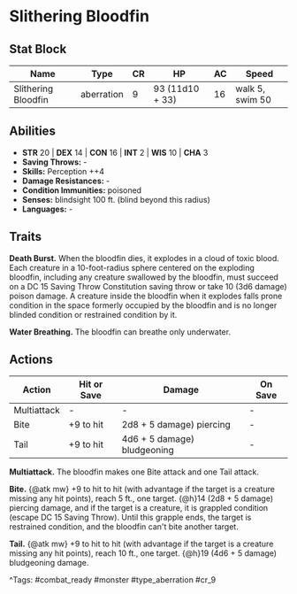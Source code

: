 # Slithering Bloodfin

## Stat Block

| Name | Type | CR | HP | AC | Speed |
|------|------|----|----|----|-------|
| Slithering Bloodfin | aberration | 9 | 93 (11d10 + 33) | 16 | walk 5, swim 50 |

## Abilities

- **STR** 20 | **DEX** 14 | **CON** 16 | **INT** 2 | **WIS** 10 | **CHA** 3
- **Saving Throws:** -  
- **Skills:** Perception ++4  
- **Damage Resistances:** -  
- **Condition Immunities:** poisoned  
- **Senses:** blindsight 100 ft. (blind beyond this radius)  
- **Languages:** -

## Traits

**Death Burst.** When the bloodfin dies, it explodes in a cloud of toxic blood. Each creature in a 10-foot-radius sphere centered on the exploding bloodfin, including any creature swallowed by the bloodfin, must succeed on a DC 15 Saving Throw Constitution saving throw or take 10 (3d6 damage) poison damage. A creature inside the bloodfin when it explodes falls prone condition in the space formerly occupied by the bloodfin and is no longer blinded condition or restrained condition by it.

**Water Breathing.** The bloodfin can breathe only underwater.


## Actions

| Action | Hit or Save | Damage | On Save |
|--------|--------------|--------|----------|
| Multiattack | - | - | - |
| Bite | +9 to hit | 2d8 + 5 damage) piercing | - |
| Tail | +9 to hit | 4d6 + 5 damage) bludgeoning | - |

**Multiattack.** The bloodfin makes one Bite attack and one Tail attack.

**Bite.** {@atk mw} +9 to hit to hit (with advantage if the target is a creature missing any hit points), reach 5 ft., one target. {@h}14 (2d8 + 5 damage) piercing damage, and if the target is a creature, it is grappled condition (escape DC 15 Saving Throw). Until this grapple ends, the target is restrained condition, and the bloodfin can't bite another target.

**Tail.** {@atk mw} +9 to hit to hit (with advantage if the target is a creature missing any hit points), reach 10 ft., one target. {@h}19 (4d6 + 5 damage) bludgeoning damage.


^Tags: #combat_ready #monster #type_aberration #cr_9